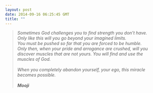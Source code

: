 ```yaml
---
layout: post
date: 2014-09-16 06:25:45 GMT
title: ""
---
```

<blockquote>
<p><em>Sometimes God challenges you to find strength you don&rsquo;t have.</em><br /><em>Only like this will you go beyond your imagined limits.</em><br /><em>You must be pushed so far that you are forced to be humble.&nbsp;</em><br /><em>Only then, when your pride and arrogance are crushed, will you discover muscles that are not yours. You will find and use the muscles of God.&nbsp;</em><br /><span class="text_exposed_show"><br /><em>When you completely abandon yourself, your ego, this miracle becomes possible.</em><br /><br /><strong><em>Mooji</em></strong></span></p>
</blockquote>
